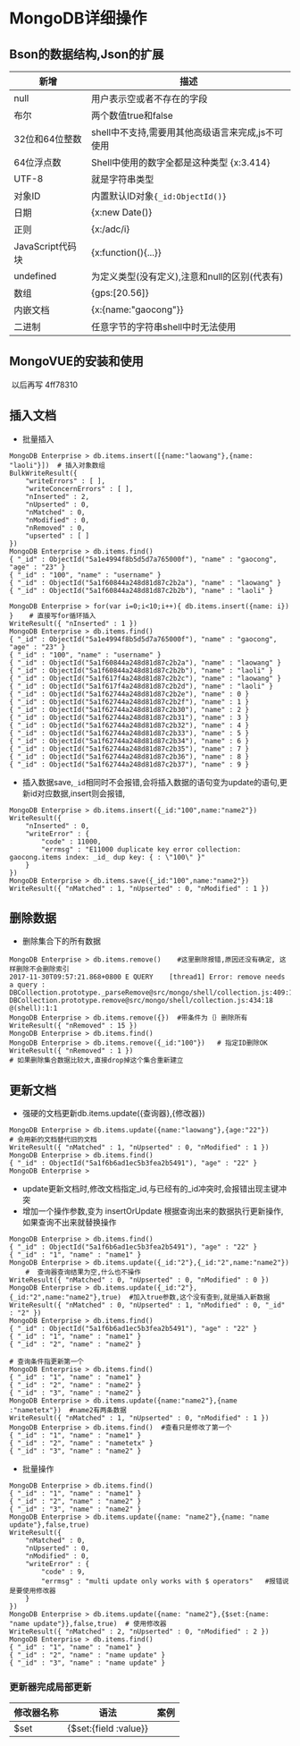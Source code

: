 
# MongoDB详细操作


## Bson的数据结构,Json的扩展

| 新增 | 描述 | 
|-----|-----|
| null | 用户表示空或者不存在的字段 |　
| 布尔 | 两个数值true和false |
| 32位和64位整数| shell中不支持,需要用其他高级语言来完成,js不可使用|
| 64位浮点数 | Shell中使用的数字全都是这种类型 {x:3.414}|
| UTF-8 | 就是字符串类型|
| 对象ID| 内置默认ID对象`{_id:ObjectId()}`|
| 日期|{x:new Date()}|
| 正则|{x:/adc/i}|
|JavaScript代码块|{x:function(){...}}|
|undefined| 为定义类型(没有定义),注意和null的区别(代表有)|
|数组|{gps:[20.56]}|
|内嵌文档| {x:{name:"gaocong"}}|
|二进制|任意字节的字符串shell中时无法使用|

## MongoVUE的安装和使用 
  以后再写
  4ff78310
  
## 插入文档
* 批量插入
```
MongoDB Enterprise > db.items.insert([{name:"laowang"},{name: "laoli"}])  # 插入对象数组
BulkWriteResult({
	"writeErrors" : [ ],
	"writeConcernErrors" : [ ],
	"nInserted" : 2,
	"nUpserted" : 0,
	"nMatched" : 0,
	"nModified" : 0,
	"nRemoved" : 0,
	"upserted" : [ ]
})
MongoDB Enterprise > db.items.find()
{ "_id" : ObjectId("5a1e4994f8b5d5d7a765000f"), "name" : "gaocong", "age" : "23" }
{ "_id" : "100", "name" : "username" }
{ "_id" : ObjectId("5a1f60844a248d81d87c2b2a"), "name" : "laowang" }
{ "_id" : ObjectId("5a1f60844a248d81d87c2b2b"), "name" : "laoli" }

MongoDB Enterprise > for(var i=0;i<10;i++){ db.items.insert({name: i}) }    # 直接写for循环插入
WriteResult({ "nInserted" : 1 })
MongoDB Enterprise > db.items.find()
{ "_id" : ObjectId("5a1e4994f8b5d5d7a765000f"), "name" : "gaocong", "age" : "23" }
{ "_id" : "100", "name" : "username" }
{ "_id" : ObjectId("5a1f60844a248d81d87c2b2a"), "name" : "laowang" }
{ "_id" : ObjectId("5a1f60844a248d81d87c2b2b"), "name" : "laoli" }
{ "_id" : ObjectId("5a1f617f4a248d81d87c2b2c"), "name" : "laowang" }
{ "_id" : ObjectId("5a1f617f4a248d81d87c2b2d"), "name" : "laoli" }
{ "_id" : ObjectId("5a1f62744a248d81d87c2b2e"), "name" : 0 }
{ "_id" : ObjectId("5a1f62744a248d81d87c2b2f"), "name" : 1 }
{ "_id" : ObjectId("5a1f62744a248d81d87c2b30"), "name" : 2 }
{ "_id" : ObjectId("5a1f62744a248d81d87c2b31"), "name" : 3 }
{ "_id" : ObjectId("5a1f62744a248d81d87c2b32"), "name" : 4 }
{ "_id" : ObjectId("5a1f62744a248d81d87c2b33"), "name" : 5 }
{ "_id" : ObjectId("5a1f62744a248d81d87c2b34"), "name" : 6 }
{ "_id" : ObjectId("5a1f62744a248d81d87c2b35"), "name" : 7 }
{ "_id" : ObjectId("5a1f62744a248d81d87c2b36"), "name" : 8 }
{ "_id" : ObjectId("5a1f62744a248d81d87c2b37"), "name" : 9 }
```
* 插入数据save,`_id`相同时不会报错,会将插入数据的语句变为update的语句,更新id对应数据,insert则会报错,
```
MongoDB Enterprise > db.items.insert({_id:"100",name:"name2"})
WriteResult({
	"nInserted" : 0,
	"writeError" : {
		"code" : 11000,
		"errmsg" : "E11000 duplicate key error collection: gaocong.items index: _id_ dup key: { : \"100\" }"
	}
})
MongoDB Enterprise > db.items.save({_id:"100",name:"name2"})
WriteResult({ "nMatched" : 1, "nUpserted" : 0, "nModified" : 1 })
```
## 删除数据
* 删除集合下的所有数据
```
MongoDB Enterprise > db.items.remove()    #这里删除报错,原因还没有确定, 这样删除不会删除索引
2017-11-30T09:57:21.868+0800 E QUERY    [thread1] Error: remove needs a query :
DBCollection.prototype._parseRemove@src/mongo/shell/collection.js:409:1
DBCollection.prototype.remove@src/mongo/shell/collection.js:434:18
@(shell):1:1
MongoDB Enterprise > db.items.remove({})  #带条件为｛｝删除所有
WriteResult({ "nRemoved" : 15 })
MongoDB Enterprise > db.items.find()
MongoDB Enterprise > db.items.remove({_id:"100"})   # 指定ID删除OK
WriteResult({ "nRemoved" : 1 })
# 如果删除集合数据比较大,直接drop掉这个集合重新建立
```

## 更新文档
* 强硬的文档更新db.items.update({查询器},{修改器}) 
```
MongoDB Enterprise > db.items.update({name:"laowang"},{age:"22"})   # 会用新的文档替代旧的文档
WriteResult({ "nMatched" : 1, "nUpserted" : 0, "nModified" : 1 })
MongoDB Enterprise > db.items.find()
{ "_id" : ObjectId("5a1f6b6ad1ec5b3fea2b5491"), "age" : "22" }
MongoDB Enterprise > 
```
* update更新文档时,修改文档指定_id,与已经有的_id冲突时,会报错出现主键冲突
* 增加一个操作参数,变为 insertOrUpdate 根据查询出来的数据执行更新操作,如果查询不出来就替换操作
```
MongoDB Enterprise > db.items.find()                         
{ "_id" : ObjectId("5a1f6b6ad1ec5b3fea2b5491"), "age" : "22" }
{ "_id" : "1", "name" : "name1" }
MongoDB Enterprise > db.items.update({_id:"2"},{_id:"2",name:"name2"})     #  查询器查询结果为空,什么也不操作
WriteResult({ "nMatched" : 0, "nUpserted" : 0, "nModified" : 0 })
MongoDB Enterprise > db.items.update({_id:"2"},{_id:"2",name:"name2"},true)  #加入true参数,这个没有查到,就是插入新数据 
WriteResult({ "nMatched" : 0, "nUpserted" : 1, "nModified" : 0, "_id" : "2" })
MongoDB Enterprise > db.items.find()
{ "_id" : ObjectId("5a1f6b6ad1ec5b3fea2b5491"), "age" : "22" }
{ "_id" : "1", "name" : "name1" }
{ "_id" : "2", "name" : "name2" }

# 查询条件指更新第一个
MongoDB Enterprise > db.items.find()
{ "_id" : "1", "name" : "name1" }
{ "_id" : "2", "name" : "name2" }
{ "_id" : "3", "name" : "name2" }
MongoDB Enterprise > db.items.update({name:"name2"},{name :"nametetx"})  #name2有两条数据
WriteResult({ "nMatched" : 1, "nUpserted" : 0, "nModified" : 1 })
MongoDB Enterprise > db.items.find()  #查看只是修改了第一个
{ "_id" : "1", "name" : "name1" }
{ "_id" : "2", "name" : "nametetx" }
{ "_id" : "3", "name" : "name2" }
```
* 批量操作
```
MongoDB Enterprise > db.items.find()
{ "_id" : "1", "name" : "name1" }
{ "_id" : "2", "name" : "name2" }
{ "_id" : "3", "name" : "name2" }
MongoDB Enterprise > db.items.update({name: "name2"},{name: "name update"},false,true)
WriteResult({
	"nMatched" : 0,
	"nUpserted" : 0,
	"nModified" : 0,
	"writeError" : {
		"code" : 9,
		"errmsg" : "multi update only works with $ operators"   #报错说是要使用修改器
	}
})
MongoDB Enterprise > db.items.update({name: "name2"},{$set:{name: "name update"}},false,true)  # 使用修改器
WriteResult({ "nMatched" : 2, "nUpserted" : 0, "nModified" : 2 })
MongoDB Enterprise > db.items.find()
{ "_id" : "1", "name" : "name1" }
{ "_id" : "2", "name" : "name update" }
{ "_id" : "3", "name" : "name update" }
```
### 更新器完成局部更新
| 修改器名称 | 语法 | 案例 |
|-----|-----|---|
|$set| {$set:{field :value}}|







